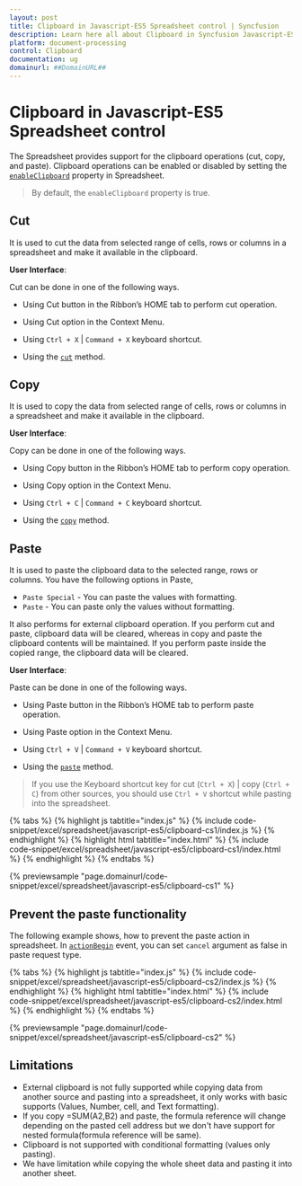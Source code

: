```yaml
---
layout: post
title: Clipboard in Javascript-ES5 Spreadsheet control | Syncfusion
description: Learn here all about Clipboard in Syncfusion Javascript-ES5 Spreadsheet control of Syncfusion Essential JS 2 and more.
platform: document-processing
control: Clipboard 
documentation: ug
domainurl: ##DomainURL##
---
```


# Clipboard in Javascript-ES5 Spreadsheet control

The Spreadsheet provides support for the clipboard operations (cut, copy, and paste). Clipboard operations can be enabled or disabled by setting the [`enableClipboard`](https://ej2.syncfusion.com/javascript/documentation/api/spreadsheet/#enableclipboard) property in Spreadsheet.
 
> By default, the `enableClipboard` property is true.

## Cut

It is used to cut the data from selected range of cells, rows or columns in a spreadsheet and make it available in the clipboard.

**User Interface**:

Cut can be done in one of the following ways.

* Using Cut button in the Ribbon’s HOME tab to perform cut operation.
* Using Cut option in the Context Menu.
* Using `Ctrl + X` | `Command + X` keyboard shortcut.

* Using the [`cut`](https://ej2.syncfusion.com/javascript/documentation/api/spreadsheet/#cut) method.
 
## Copy

It is used to copy the data from selected range of cells, rows or columns in a spreadsheet and make it available in the clipboard.

**User Interface**:

Copy can be done in one of the following ways.

* Using Copy button in the Ribbon’s HOME tab to perform copy operation.
* Using Copy option in the Context Menu.
* Using `Ctrl + C` | `Command + C` keyboard shortcut.

* Using the [`copy`](https://ej2.syncfusion.com/javascript/documentation/api/spreadsheet/#copy) method.

## Paste

It is used to paste the clipboard data to the selected range, rows or columns. You have the following options in Paste,

* `Paste Special` - You can paste the values with formatting.
* `Paste` - You can paste only the values without formatting.

It also performs for external clipboard operation. If you perform cut and paste, clipboard data will be cleared, whereas in copy and paste the clipboard contents will be maintained. If you perform paste inside the copied range, the clipboard data will be cleared.

**User Interface**:

Paste can be done in one of the following ways.

* Using Paste button in the Ribbon’s HOME tab to perform paste operation.
* Using Paste option in the Context Menu.
* Using `Ctrl + V` | `Command + V` keyboard shortcut.

* Using the [`paste`](https://ej2.syncfusion.com/javascript/documentation/api/spreadsheet/#paste) method.

> If you use the Keyboard shortcut key for cut (`Ctrl + X`) | copy (`Ctrl + C`) from other sources, you should use `Ctrl + V` shortcut while pasting into the spreadsheet.

{% tabs %}
{% highlight js tabtitle="index.js" %}
{% include code-snippet/excel/spreadsheet/javascript-es5/clipboard-cs1/index.js %}
{% endhighlight %}
{% highlight html tabtitle="index.html" %}
{% include code-snippet/excel/spreadsheet/javascript-es5/clipboard-cs1/index.html %}
{% endhighlight %}
{% endtabs %}

{% previewsample "page.domainurl/code-snippet/excel/spreadsheet/javascript-es5/clipboard-cs1" %}

## Prevent the paste functionality

The following example shows, how to prevent the paste action in spreadsheet. In [`actionBegin`](https://ej2.syncfusion.com/javascript/documentation/api/spreadsheet/#actionbegin) event, you can set `cancel` argument as false in paste request type.


{% tabs %}
{% highlight js tabtitle="index.js" %}
{% include code-snippet/excel/spreadsheet/javascript-es5/clipboard-cs2/index.js %}
{% endhighlight %}
{% highlight html tabtitle="index.html" %}
{% include code-snippet/excel/spreadsheet/javascript-es5/clipboard-cs2/index.html %}
{% endhighlight %}
{% endtabs %}

{% previewsample "page.domainurl/code-snippet/excel/spreadsheet/javascript-es5/clipboard-cs2" %}

## Limitations

* External clipboard is not fully supported while copying data from another source and pasting into a spreadsheet, it only works with basic supports (Values, Number, cell, and Text formatting).
* If you copy =SUM(A2,B2) and paste, the formula reference will change depending on the pasted cell address but we don't have support for nested formula(formula reference will be same).
* Clipboard is not supported with conditional formatting (values only pasting).
* We have limitation while copying the whole sheet data and pasting it into another sheet.